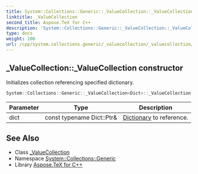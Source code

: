 ```yaml
---
title: System::Collections::Generic::_ValueCollection::_ValueCollection constructor
linktitle: _ValueCollection
second_title: Aspose.TeX for C++
description: 'System::Collections::Generic::_ValueCollection::_ValueCollection constructor. Initializes collection referencing specified dictionary in C++.'
type: docs
weight: 100
url: /cpp/system.collections.generic/_valuecollection/_valuecollection/
---
```

## _ValueCollection::_ValueCollection constructor


Initializes collection referencing specified dictionary.

```cpp
System::Collections::Generic::_ValueCollection<Dict>::_ValueCollection(const typename Dict::Ptr &dict)
```


| Parameter | Type | Description |
| --- | --- | --- |
| dict | const typename Dict::Ptr\& | [Dictionary](../../dictionary/) to reference. |

## See Also

* Class [_ValueCollection](../)
* Namespace [System::Collections::Generic](../../)
* Library [Aspose.TeX for C++](../../../)
